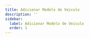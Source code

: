 ```yaml
---
title: Adicionar Modelo de Veiculo
description: ''
sidebar:
  label: Adicionar Modelo de Veiculo
  order: 1
---
```




